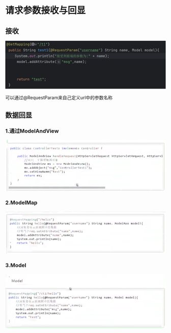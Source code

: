 # 请求参数接收与回显

## 接收

![image-20241103162047186](./../../TyporaImage/SpringMVC/image-20241103162047186.png)

可以通过@RequestParam来自己定义url中的参数名称

## 数据回显

### 1.通过ModelAndView

![image-20241103162835114](./../../TyporaImage/SpringMVC/image-20241103162835114.png)

### 2.ModelMap

![image-20241103162853163](./../../TyporaImage/SpringMVC/image-20241103162853163.png)

### 3.Model

![image-20241103162905225](./../../TyporaImage/SpringMVC/image-20241103162905225.png)